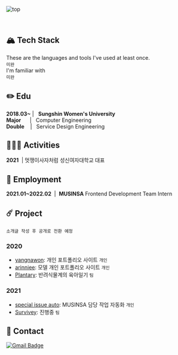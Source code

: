 ![top](https://capsule-render.vercel.app/api?type=waving&color=e1e1e1&height=270&section=header&text=YANG&fontSize=300&fontColor=000&animation=fadeIn&fontAlignY=38&desc=@ynawhocodes&descAlignY=95&descAlign=82)  
<!--
<p align="center">
  <a href="https://github.com/anuraghazra/github-readme-stats">
    <img align="center" src="https://github-readme-stats.vercel.app/api?username=ynawhocodes" />
    
  </a>
</p>-->
<br>

## :mountain_snow: Tech Stack
These are the languages and tools I've used at least once.    
`미완`    
I'm familiar with    
`미완`    

## :pencil2: Edu
**2018.03~** |&nbsp;&nbsp;&nbsp;**Sungshin Women's University**  
**Major**&nbsp;&nbsp;&nbsp;&nbsp;&nbsp;&nbsp;|&nbsp;&nbsp;&nbsp;Computer Engineering    
**Double**&nbsp;&nbsp;&nbsp;&nbsp;|&nbsp;&nbsp;&nbsp;Service Design Engineering

## :people_holding_hands: Activities
**2021**&nbsp;&nbsp;|&nbsp;멋쟁이사자처럼 성신여자대학교 대표

## :briefcase: Employment
**2021.01~2022.02**&nbsp;&nbsp;|&nbsp; **MUSINSA** Frontend Development Team Intern


## :comet: Project  
`소개글 작성 후 공개로 전환 예정` 
### 2020
  - [yangnawon](https://github.com/ynawhocodes/yangnawon): 개인 포트폴리오 사이트 `개인`
  - [arinniee](): 모델 개인 포트폴리오 사이트 `개인`
  - [Plantary](https://github.com/Plantary/PlantaryBP): 반려식물계의 육아일기 `팀`

 ### 2021
  - [special issue auto](): MUSINSA 담당 작업 자동화 `개인`
  - [Survivey](): 진행중 `팀`


## 📩 Contact
[![Gmail Badge](https://img.shields.io/badge/Gmail-d14836?style=flat-square&logo=Gmail&logoColor=white&link=mailto:yanwhocodes@gmail.com)](mailto:ynawhocodes@gmail.com)
<!--
[![Readme Card](https://github-readme-stats.vercel.app/api/pin/?username=anuraghazra&repo=github-readme-stats)](https://github.com/anuraghazra/github-readme-stats)
[![Readme Card](https://github-readme-stats.vercel.app/api/pin/?username=anuraghazra&repo=github-readme-stats)](https://github.com/anuraghazra/github-readme-stats)
[![Top Langs](https://github-readme-stats.vercel.app/api/top-langs/?username=ynawhocodes&layout=compact)](https://github.com/anuraghazra/github-readme-stats)-->
